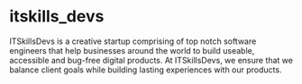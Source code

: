 # itskills_devs
ITSkillsDevs is a creative startup comprising of top notch software engineers that help businesses around the world to build useable, accessible and bug-free digital products. At ITSkillsDevs, we ensure that we balance client goals while building lasting experiences with our products.
